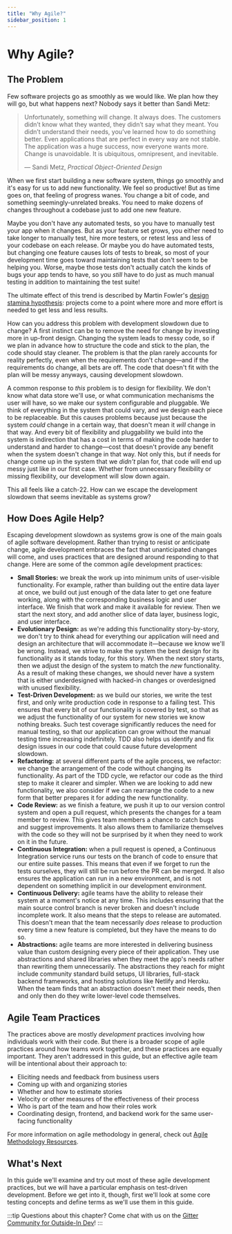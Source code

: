 ```yaml
---
title: "Why Agile?"
sidebar_position: 1
---
```


# Why Agile?

## The Problem

Few software projects go as smoothly as we would like. We plan how they will go, but what happens next? Nobody says it better than Sandi Metz:

> Unfortunately, something will change. It always does. The customers didn’t know what they wanted, they didn’t say what they meant. You didn’t understand their needs, you’ve learned how to do something better. Even applications that are perfect in every way are not stable. The application was a huge success, now everyone wants more. Change is unavoidable. It is ubiquitous, omnipresent, and inevitable.
>
> — Sandi Metz, *Practical Object-Oriented Design*

When we first start building a new software system, things go smoothly and it's easy for us to add new functionality. We feel so productive! But as time goes on, that feeling of progress wanes. You change a bit of code, and something seemingly-unrelated breaks. You need to make dozens of changes throughout a codebase just to add one new feature.

Maybe you don't have any automated tests, so you have to manually test your app when it changes. But as your feature set grows, you either need to take longer to manually test, hire more testers, or retest less and less of your codebase on each release. Or maybe you do have automated tests, but changing one feature causes lots of tests to break, so most of your development time goes toward maintaining tests that don't seem to be helping you. Worse, maybe those tests don't actually catch the kinds of bugs your app tends to have, so you *still* have to do just as much manual testing in addition to maintaining the test suite!

The ultimate effect of this trend is described by Martin Fowler's [design stamina hypothesis](https://www.martinfowler.com/bliki/DesignStaminaHypothesis.html): projects come to a point where more and more effort is needed to get less and less results.

How can you address this problem with development slowdown due to change? A first instinct can be to remove the need for change by investing more in up-front design. Changing the system leads to messy code, so if we plan in advance how to structure the code and stick to the plan, the code should stay cleaner. The problem is that the plan rarely accounts for reality perfectly, even when the requirements don't change—and if the requirements do change, all bets are off. The code that doesn't fit with the plan will be messy anyways, causing development slowdown.

A common response to *this* problem is to design for flexibility. We don't know what data store we'll use, or what communication mechanisms the user will have, so we make our system configurable and pluggable. We think of everything in the system that could vary, and we design each piece to be replaceable. But this causes problems because just because the system *could* change in a certain way, that doesn't mean it *will* change in that way. And every bit of flexibility and pluggability we build into the system is indirection that has a cost in terms of making the code harder to understand and harder to change—cost that doesn't provide any benefit when the system doesn't change in that way. Not only this, but if needs for change come up in the system that we *didn't* plan for, that code will end up messy just like in our first case. Whether from unnecessary flexibility or missing flexibility, our development will slow down again.

This all feels like a catch-22. How can we escape the development slowdown that seems inevitable as systems grow?

## How Does Agile Help?

Escaping development slowdown as systems grow is one of the main goals of agile software development. Rather than trying to resist or anticipate change, agile development embraces the fact that unanticipated changes will come, and uses practices that are designed around responding to that change. Here are some of the common agile development practices:

- **Small Stories:** we break the work up into minimum units of user-visible functionality. For example, rather than building out the entire data layer at once, we build out just enough of the data later to get one feature working, along with the corresponding business logic and user interface. We finish that work and make it available for review. Then we start the next story, and add another slice of data layer, business logic, and user interface.
- **Evolutionary Design:** as we're adding this functionality story-by-story, we don't try to think ahead for everything our application will need and design an architecture that will accommodate it—because we know we'll be wrong. Instead, we strive to make the system the best design for its functionality as it stands today, for this story. When the next story starts, then we adjust the design of the system to match the *new* functionality. As a result of making these changes, we should never have a system that is either underdesigned with hacked-in changes or overdesigned with unused flexibility.
- **Test-Driven Development:** as we build our stories, we write the test first, and only write production code in response to a failing test. This ensures that every bit of our functionality is covered by test, so that as we adjust the functionality of our system for new stories we know nothing breaks. Such test coverage significantly reduces the need for manual testing, so that our application can grow without the manual testing time increasing indefinitely. TDD also helps us identify and fix design issues in our code that could cause future development slowdown.
- **Refactoring:** at several different parts of the agile process, we refactor: we change the arrangement of the code without changing its functionality. As part of the TDD cycle, we refactor our code as the third step to make it clearer and simpler. When we are looking to add new functionality, we also consider if we can rearrange the code to a new form that better prepares it for adding the new functionality.
- **Code Review:** as we finish a feature, we push it up to our version control system and open a pull request, which presents the changes for a team member to review. This gives team members a chance to catch bugs and suggest improvements. It also allows them to familiarize themselves with the code so they will not be surprised by it when they need to work on it in the future.
- **Continuous Integration:** when a pull request is opened, a Continuous Integration service runs our tests on the branch of code to ensure that our entire suite passes. This means that even if we forget to run the tests ourselves, they will still be run before the PR can be merged. It also ensures the application can run in a new environment, and is not dependent on something implicit in our development environment.
- **Continuous Delivery:** agile teams have the ability to release their system at a moment's notice at any time. This includes ensuring that the main source control branch is never broken and doesn't include incomplete work. It also means that the steps to release are automated. This doesn't mean that the team necessarily *does* release to production every time a new feature is completed, but they have the means to do so.
- **Abstractions:** agile teams are more interested in delivering business value than custom designing every piece of their application. They use abstractions and shared libraries when they meet the app's needs rather than rewriting them unnecessarily. The abstractions they reach for might include community standard build setups, UI libraries, full-stack backend frameworks, and hosting solutions like Netlify and Heroku. When the team finds that an abstraction doesn't meet their needs, then and only then do they write lower-level code themselves.

## Agile Team Practices

The practices above are mostly *development* practices involving how individuals work with their code. But there is a broader scope of agile practices around how teams work together, and these practices are equally important. They aren't addressed in this guide, but an effective agile team will be intentional about their approach to:

- Eliciting needs and feedback from business users
- Coming up with and organizing stories
- Whether and how to estimate stories
- Velocity or other measures of the effectiveness of their process
- Who is part of the team and how their roles work
- Coordinating design, frontend, and backend work for the same user-facing functionality

For more information on agile methodology in general, check out [Agile Methodology Resources](/book/next-steps#agile-methodology).

## What's Next

In this guide we'll examine and try out most of these agile development practices, but we will have a particular emphasis on test-driven development. Before we get into it, though, first we'll look at some core testing concepts and define terms as we'll use them in this guide.

:::tip
Questions about this chapter? Come chat with us on the [Gitter Community for Outside-In Dev](https://gitter.im/outsideindev/community)!
:::
